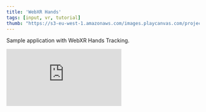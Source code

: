 ```yaml
---
title: 'WebXR Hands'
tags: [input, vr, tutorial]
thumb: "https://s3-eu-west-1.amazonaws.com/images.playcanvas.com/projects/12/705931/2507B5-image-75.jpg"
---
```


Sample application with WebXR Hands Tracking.

<div className="iframe-container">
    <iframe loading="lazy" src="https://playcanv.as/p/VmHVW3Wb/" title="WebXR Hands" webkitallowfullscreen="true" mozallowfullscreen="true" allow="autoplay" allowfullscreen="true" allowvr="" scrolling="no" frameborder="0" />
</div>

